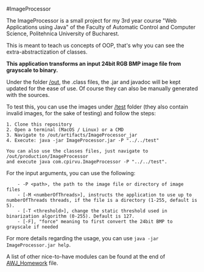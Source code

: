 #ImageProcessor

The ImageProcessor is a small project for my 3rd year course 
"Web Applications using Java" of the Faculty of Automatic Control and Computer Science, Politehnica University of Bucharest.

This is meant to teach us concepts of OOP, that's why you can see the extra-abstractization of classes.

<b>This application transforms an input 24bit RGB BMP image file from grayscale to binary.</b>

Under the folder [/out](out), the .class files, the .jar and javadoc will be kept updated for the ease of use.
Of course they can also be manually generated with the sources.

To test this, you can use the images under [/test](out/test) folder 
(they also contain invalid images, for the sake of testing) and follow the steps: 
```
1. Clone this repository
2. Open a terminal (MacOS / Linux) or a CMD
3. Navigate to /out/artifacts/ImageProcessor_jar
4. Execute: java -jar ImageProcessor.jar -P "../../test"

You can also use the classes files, just navigate to /out/production/ImageProcessor 
and execute java com.cpirvu.ImageProcessor -P "../../test".
```

For the input arguments, you can use the following:
```
    - -P <path>, the path to the image file or directory of image files
    - [-M <numberOfThreads>], instructs the application to use up to numberOfThreads threads, if the file is a directory (1-255, default is 5).
    - [-T <threshold>], change the static threshold used in binarization algorithm (0-255). Default is 127.
    - [-F], "force" meaning to first convert the 24bit BMP to grayscale if needed
```

For more details regarding the usage, you can use `java -jar ImageProcessor.jar help`.


A list of other nice-to-have modules can be found at the end of [AWJ_Homework](AWJ_Homework.pdf) file.